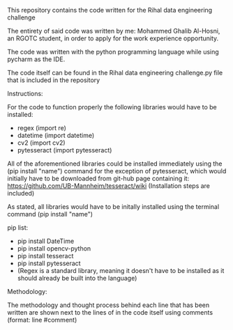 This repository contains the code written for the Rihal data engineering challenge

The entirety of said code was written by me: Mohammed Ghalib Al-Hosni, an RGOTC student, in order to apply for the work experience opportunity. 

The code was written with the python programming language while using pycharm as the IDE.

The code itself can be found in the Rihal data engineering challenge.py file that is included in the repository



Instructions:

For the code to function properly the following libraries would have to be installed: 

* regex (import re)
* datetime (import datetime)
* cv2 (import cv2)
* pytesseract (import pytesseract)

All of the aforementioned libraries could be installed immediately using the (pip install "name") command for the exception of pytesseract, which would initially have to be downloaded from git-hub page containing it: https://github.com/UB-Mannheim/tesseract/wiki (Installation steps are included)

As stated, all libraries would have to be initally installed using the terminal command (pip install "name")

pip list:
* pip install DateTime
* pip install opencv-python
* pip install tesseract
* pip install pytesseract
* (Regex is a standard library, meaning it doesn't have to be installed as it should already be built into the language)



Methodology:

The methodology and thought process behind each line that has been written are shown next to the lines of in the code itself using comments (format: line #comment)
